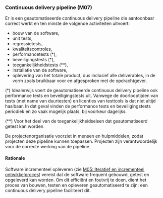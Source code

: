 ### Continuous delivery pipeline (M07)

Er is een geautomatiseerde continuous delivery pipeline die aantoonbaar correct werkt en ten minste de volgende activiteiten uitvoert:

- bouw van de software,
- unit tests,
- regressietests,
- kwaliteitscontroles,
- performancetests (*),
- beveiligingstests (*),
- toegankelijkheidstests (**),
- installatie van de software,
- oplevering van het totale product, dus inclusief alle deliverables, in de vorm zoals bruikbaar voor en afgesproken met de opdrachtgever.

(*) Idealerwijs voert de geautomatiseerde continuous delivery pipeline ook performance tests en beveiligingstests uit. Vanwege de doorlooptijden van tests (met name van duurtesten) en licenties van testtools is dat niet altijd haalbaar. In dat geval vinden de performance tests en beveiligingstests periodiek en zo vaak mogelijk plaats, bij voorkeur dagelijks.

(**) Voor het deel van de toegankelijkheidseisen dat geautomatiseerd getest kan worden.

De projectenorganisatie voorziet in mensen en hulpmiddelen, zodat projecten deze pipeline kunnen toepassen. Projecten zijn verantwoordelijk voor de correcte werking van de pipeline.

#### Rationale

Software incrementeel opleveren (zie [M05: Iteratief en incrementeel ontwikkelproces](#iteratief-en-incrementeel-ontwikkelproces-m05-)) vereist dat de software frequent gebouwd, getest en opgeleverd kan worden. Om dit efficiënt en foutvrij te doen, dient het proces van bouwen, testen en opleveren geautomatiseerd te zijn; een continuous delivery pipeline faciliteert dit.
